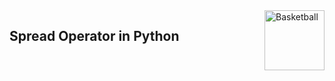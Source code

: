 <img src="https://upload.wikimedia.org/wikipedia/commons/thumb/0/0a/Python.svg/1200px-Python.svg.png" alt="Basketball" title="Basketball" height="96" width="96" align="right"/>

## Spread Operator in Python